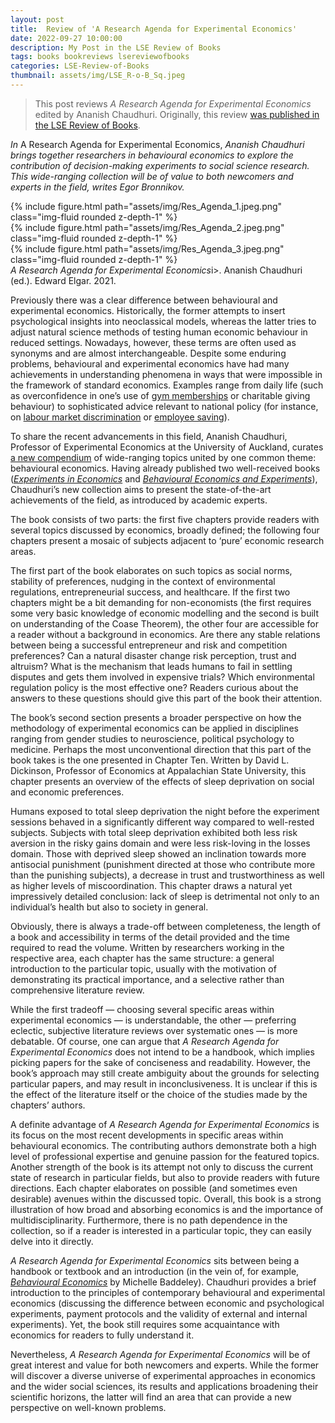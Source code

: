```yaml
---
layout: post
title:  Review of 'A Research Agenda for Experimental Economics'
date: 2022-09-27 10:00:00
description: My Post in the LSE Review of Books
tags: books bookreviews lsereviewofbooks
categories: LSE-Review-of-Books
thumbnail: assets/img/LSE_R-o-B_Sq.jpeg
---
```


> This post reviews _A Research Agenda for Experimental Economics_ edited by Ananish Chaudhuri.
> Originally, this review [was published in the LSE Review of Books](https://blogs.lse.ac.uk/lsereviewofbooks/2022/09/27/book-review-a-research-agenda-for-experimental-economics-edited-by-ananish-chaudhuri/).


_In_ A Research Agenda for Experimental Economics, _Ananish Chaudhuri brings together researchers in behavioural economics to explore the contribution of decision-making experiments to social science research. This wide-ranging collection will be of value to both newcomers and experts in the field, writes Egor Bronnikov._


<div class="row mt-3">
    <div class="col-sm mt-3 mt-md-0">
        {% include figure.html path="assets/img/Res_Agenda_1.jpeg.png" class="img-fluid rounded z-depth-1" %}
    </div>
    <div class="col-sm mt-3 mt-md-0">
        {% include figure.html path="assets/img/Res_Agenda_2.jpeg.png" class="img-fluid rounded z-depth-1" %}
    </div>
    <div class="col-sm mt-3 mt-md-0">
        {% include figure.html path="assets/img/Res_Agenda_3.jpeg.png" class="img-fluid rounded z-depth-1" %}
    </div>
</div>
<div class="caption">
     <i>A Research Agenda for Experimental Economics</i>i>. Ananish Chaudhuri (ed.). Edward Elgar. 2021.
</div>





Previously there was a clear difference between behavioural and experimental economics. Historically, the former attempts to insert psychological insights into neoclassical models, whereas the latter tries to adjust natural science methods of testing human economic behaviour in reduced settings. Nowadays, however, these terms are often used as synonyms and are almost interchangeable. Despite some enduring problems, behavioural and experimental economics have had many achievements in understanding phenomena in ways that were impossible in the framework of standard economics. Examples range from daily life (such as overconfidence in one’s use of [gym memberships](https://www.aeaweb.org/articles?id=10.1257/aer.96.3.694) or charitable giving behaviour) to sophisticated advice relevant to national policy (for instance, on [labour market discrimination](https://www.aeaweb.org/articles?id=10.1257/0002828042002561) or [employee saving](https://www.journals.uchicago.edu/doi/abs/10.1086/380085)).

To share the recent advancements in this field, Ananish Chaudhuri, Professor of Experimental Economics at the University of Auckland, curates [a new compendium](https://www.e-elgar.com/shop/gbp/a-research-agenda-for-experimental-economics-9781789909845.html) of wide-ranging topics united by one common theme: behavioural economics. Having already published two well-received books ([_Experiments in Economics_](https://www.routledge.com/Experiments-in-Economics-Playing-fair-with-money/Chaudhuri/p/book/9780415476317) and [_Behavioural Economics and Experiments_](https://www.routledge.com/Behavioural-Economics-and-Experiments/Chaudhuri/p/book/9780367463939)), Chaudhuri’s new collection aims to present the state-of-the-art achievements of the field, as introduced by academic experts.

The book consists of two parts: the first five chapters provide readers with several topics discussed by economics, broadly defined; the following four chapters present a mosaic of subjects adjacent to ‘pure’ economic research areas.

The first part of the book elaborates on such topics as social norms, stability of preferences, nudging in the context of environmental regulations, entrepreneurial success, and healthcare. If the first two chapters might be a bit demanding for non-economists (the first requires some very basic knowledge of economic modelling and the second is built on understanding of the Coase Theorem), the other four are accessible for a reader without a background in economics. Are there any stable relations between being a successful entrepreneur and risk and competition preferences? Can a natural disaster change risk perception, trust and altruism? What is the mechanism that leads humans to fail in settling disputes and gets them involved in expensive trials? Which environmental regulation policy is the most effective one? Readers curious about the answers to these questions should give this part of the book their attention.

The book’s second section presents a broader perspective on how the methodology of experimental economics can be applied in disciplines ranging from gender studies to neuroscience, political psychology to medicine. Perhaps the most unconventional direction that this part of the book takes is the one presented in Chapter Ten. Written by David L. Dickinson, Professor of Economics at Appalachian State University, this chapter presents an overview of the effects of sleep deprivation on social and economic preferences.

Humans exposed to total sleep deprivation the night before the experiment sessions behaved in a significantly different way compared to well-rested subjects. Subjects with total sleep deprivation exhibited both less risk aversion in the risky gains domain and were less risk-loving in the losses domain. Those with deprived sleep showed an inclination towards more antisocial punishment (punishment directed at those who contribute more than the punishing subjects), a decrease in trust and trustworthiness as well as higher levels of miscoordination. This chapter draws a natural yet impressively detailed conclusion: lack of sleep is detrimental not only to an individual’s health but also to society in general.

Obviously, there is always a trade-off between completeness, the length of a book and accessibility in terms of the detail provided and the time required to read the volume. Written by researchers working in the respective area, each chapter has the same structure: a general introduction to the particular topic, usually with the motivation of demonstrating its practical importance, and a selective rather than comprehensive literature review.

While the first tradeoff — choosing several specific areas within experimental economics — is understandable, the other — preferring eclectic, subjective literature reviews over systematic ones — is more debatable. Of course, one can argue that _A Research Agenda for Experimental Economics_ does not intend to be a handbook, which implies picking papers for the sake of conciseness and readability. However, the book’s approach may still create ambiguity about the grounds for selecting particular papers, and may result in inconclusiveness. It is unclear if this is the effect of the literature itself or the choice of the studies made by the chapters’ authors.

A definite advantage of _A Research Agenda for Experimental Economics_ is its focus on the most recent developments in specific areas within behavioural economics. The contributing authors demonstrate both a high level of professional expertise and genuine passion for the featured topics. Another strength of the book is its attempt not only to discuss the current state of research in particular fields, but also to provide readers with future directions. Each chapter elaborates on possible (and sometimes even desirable) avenues within the discussed topic. Overall, this book is a strong illustration of how broad and absorbing economics is and the importance of multidisciplinarity. Furthermore, there is no path dependence in the collection, so if a reader is interested in a particular topic, they can easily delve into it directly.

_A Research Agenda for Experimental Economics_ sits between being a handbook or textbook and an introduction (in the vein of, for example, [_Behavioural Economics_](https://blogs.lse.ac.uk/lsereviewofbooks/2017/05/04/book-review-behavioural-economics-a-very-short-introduction-by-michelle-baddeley/) by Michelle Baddeley). Chaudhuri provides a brief introduction to the principles of contemporary behavioural and experimental economics (discussing the difference between economic and psychological experiments, payment protocols and the validity of external and internal experiments). Yet, the book still requires some acquaintance with economics for readers to fully understand it.

Nevertheless, _A Research Agenda for Experimental Economics_ will be of great interest and value for both newcomers and experts. While the former will discover a diverse universe of experimental approaches in economics and the wider social sciences, its results and applications broadening their scientific horizons, the latter will find an area that can provide a new perspective on well-known problems.







